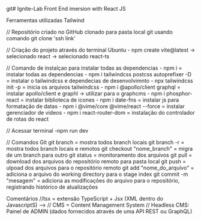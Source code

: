 git# Ignite-Lab
Front End imersion with React JS

Ferramentas utilizadas Tailwind

// Repositório criado no GitHub clonado para pasta local git usando comando git clone 'ssh link'

// Criação do projeto através do terminal Ubuntu
    - npm create vite@latest -> selecionado react -> selecionado react-ts

// Comando de instalçao para instalar todas as dependencias
    - npm i                                        = instalar todas as dependencias
    - npm i tailwindcss postcss autoprefixer -D    = instalar o tailwindcss e dependecias de desenvolvimnto
    - npx tailwindcss init -p                      = inicia os arquivos tailwindcss
    - npm i @apollo/client graphql                 = instalar apollo/client e graphl -> utilizar para o graphcms 
    - npm i phosphor-react                         = instalar biblioteca de icones
    - npm i date-fns                               = instalar js para formatação de datas
    - npm i @vime/core @vime/react --force         = instalar gerenciador de videos
    - npm i react-router-dom                       = instalação do controlador de rotas do react

// Acessar terminal
    -npm run dev

// Comandos Git
    git branch                                     = mostra todos branch locais
    git branch -r                                  = mostra todos branch locais e remotos
    git checkout "nome_branch"                     = migra de um branch para outro
    git status                                     = monitoramento dos arquivos
    git pull                                       = download dos arquivos do repositório remoto para pasta local
    git push                                       = ulpoad dos arquivos para o repositório remoto
    git add "nome_do_arquivo"                      = adiciona o arquivo do working directory para o stage index
    git commit -m "mesagem"                        = adiciona as modificações do arquivo para o repositório, registrando histórico de atualizações

Comentários 
//tsx = extensão TypeScript + Jsx (XML dentro do JavascriptS) -->
// CMS = Content Management System
// Headless CMS: Painel de ADMIN (dados fornecidos através de uma API REST ou GraphQL)